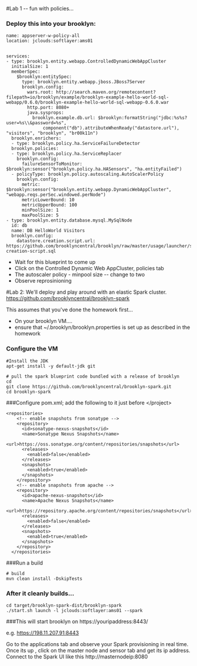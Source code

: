 #Lab 1 --  fun with policies... 
### Deploy this into your brooklyn:
    name: appserver-w-policy-all
    location: jclouds:softlayer:ams01


    services:
    - type: brooklyn.entity.webapp.ControlledDynamicWebAppCluster
      initialSize: 1
      memberSpec:
        $brooklyn:entitySpec:
          type: brooklyn.entity.webapp.jboss.JBoss7Server
          brooklyn.config:
            wars.root: http://search.maven.org/remotecontent?filepath=io/brooklyn/example/brooklyn-example-hello-world-sql-webapp/0.6.0/brooklyn-example-hello-world-sql-webapp-0.6.0.war
            http.port: 8080+
            java.sysprops: 
              brooklyn.example.db.url: $brooklyn:formatString("jdbc:%s%s?user=%s\\&password=%s",
                  component("db").attributeWhenReady("datastore.url"), "visitors", "brooklyn", "br00k11n")
      brooklyn.enrichers:
      - type: brooklyn.policy.ha.ServiceFailureDetector
      brooklyn.policies:
      - type: brooklyn.policy.ha.ServiceReplacer
        brooklyn.config:
          failureSensorToMonitor: $brooklyn:sensor("brooklyn.policy.ha.HASensors", "ha.entityFailed")  
      - policyType: brooklyn.policy.autoscaling.AutoScalerPolicy
        brooklyn.config:
          metric: $brooklyn:sensor("brooklyn.entity.webapp.DynamicWebAppCluster", "webapp.reqs.perSec.windowed.perNode")
          metricLowerBound: 10
          metricUpperBound: 100
          minPoolSize: 1
          maxPoolSize: 5
    - type: brooklyn.entity.database.mysql.MySqlNode
      id: db
      name: DB HelloWorld Visitors
      brooklyn.config:
        datastore.creation.script.url: https://github.com/brooklyncentral/brooklyn/raw/master/usage/launcher/src/test/resources/visitors-creation-script.sql

* Wait for this blueprint to come up  
* Click on the Controlled Dynamic Web AppCluster, policies tab  
* The autoscaler policy - minpool size -- change to two  
* Observe reprosinioning



#Lab 2:
We'll deploy and play around with an elastic Spark cluster.
https://github.com/brooklyncentral/brooklyn-spark

This assumes that you've done the homework first...

* On your brooklyn VM....  
* ensure that ~/.brooklyn/brooklyn.properties is set up as described in the homework


### Configure the VM
    #Install the JDK
    apt-get install -y default-jdk git

    # pull the spark blueprint code bundled with a release of brooklyn
    cd
    git clone https://github.com/brooklyncentral/brooklyn-spark.git
    cd brooklyn-spark

###Configure pom.xml; add the following to it just before \</project\>

    
    <repositories>
        <!-- enable snapshots from sonatype -->
        <repository>
          <id>sonatype-nexus-snapshots</id>
          <name>Sonatype Nexus Snapshots</name>
          <url>https://oss.sonatype.org/content/repositories/snapshots</url>
          <releases>
            <enabled>false</enabled>
          </releases>
          <snapshots>
            <enabled>true</enabled>
          </snapshots>
        </repository>
        <!-- enable snapshots from apache -->
        <repository>
          <id>apache-nexus-snapshots</id>
          <name>Apache Nexus Snapshots</name>
          <url>https://repository.apache.org/content/repositories/snapshots</url>
          <releases>
            <enabled>false</enabled>
          </releases>
          <snapshots>
            <enabled>true</enabled>
          </snapshots>
        </repository>
      </repositories>

###Run a build

    # build
    mvn clean install -DskipTests

### After it cleanly builds...


    cd target/brooklyn-spark-dist/brooklyn-spark 
    ./start.sh launch -l jclouds:softlayer:ams01 --spark
 
###This will start brooklyn on https://youripaddress:8443/

e.g.
https://198.11.207.91:8443

Go to the applications tab and observe your Spark provisioning in real time.
Once its up , click on the master node and sensor tab and get its ip address.  Connect to the Spark UI like this
http://masternodeip:8080

